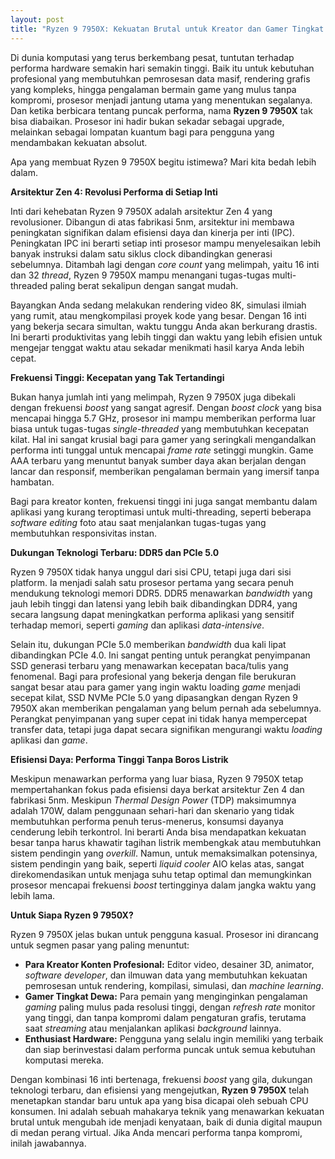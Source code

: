 ```yaml
---
layout: post
title: "Ryzen 9 7950X: Kekuatan Brutal untuk Kreator dan Gamer Tingkat Dewa"
---
```


Di dunia komputasi yang terus berkembang pesat, tuntutan terhadap performa hardware semakin hari semakin tinggi. Baik itu untuk kebutuhan profesional yang membutuhkan pemrosesan data masif, rendering grafis yang kompleks, hingga pengalaman bermain game yang mulus tanpa kompromi, prosesor menjadi jantung utama yang menentukan segalanya. Dan ketika berbicara tentang puncak performa, nama **Ryzen 9 7950X** tak bisa diabaikan. Prosesor ini hadir bukan sekadar sebagai upgrade, melainkan sebagai lompatan kuantum bagi para pengguna yang mendambakan kekuatan absolut.

Apa yang membuat Ryzen 9 7950X begitu istimewa? Mari kita bedah lebih dalam.

**Arsitektur Zen 4: Revolusi Performa di Setiap Inti**

Inti dari kehebatan Ryzen 9 7950X adalah arsitektur Zen 4 yang revolusioner. Dibangun di atas fabrikasi 5nm, arsitektur ini membawa peningkatan signifikan dalam efisiensi daya dan kinerja per inti (IPC). Peningkatan IPC ini berarti setiap inti prosesor mampu menyelesaikan lebih banyak instruksi dalam satu siklus clock dibandingkan generasi sebelumnya. Ditambah lagi dengan *core count* yang melimpah, yaitu 16 inti dan 32 *thread*, Ryzen 9 7950X mampu menangani tugas-tugas multi-threaded paling berat sekalipun dengan sangat mudah.

Bayangkan Anda sedang melakukan rendering video 8K, simulasi ilmiah yang rumit, atau mengkompilasi proyek kode yang besar. Dengan 16 inti yang bekerja secara simultan, waktu tunggu Anda akan berkurang drastis. Ini berarti produktivitas yang lebih tinggi dan waktu yang lebih efisien untuk mengejar tenggat waktu atau sekadar menikmati hasil karya Anda lebih cepat.

**Frekuensi Tinggi: Kecepatan yang Tak Tertandingi**

Bukan hanya jumlah inti yang melimpah, Ryzen 9 7950X juga dibekali dengan frekuensi *boost* yang sangat agresif. Dengan *boost clock* yang bisa mencapai hingga 5.7 GHz, prosesor ini mampu memberikan performa luar biasa untuk tugas-tugas *single-threaded* yang membutuhkan kecepatan kilat. Hal ini sangat krusial bagi para gamer yang seringkali mengandalkan performa inti tunggal untuk mencapai *frame rate* setinggi mungkin. Game AAA terbaru yang menuntut banyak sumber daya akan berjalan dengan lancar dan responsif, memberikan pengalaman bermain yang imersif tanpa hambatan.

Bagi para kreator konten, frekuensi tinggi ini juga sangat membantu dalam aplikasi yang kurang teroptimasi untuk multi-threading, seperti beberapa *software editing* foto atau saat menjalankan tugas-tugas yang membutuhkan responsivitas instan.

**Dukungan Teknologi Terbaru: DDR5 dan PCIe 5.0**

Ryzen 9 7950X tidak hanya unggul dari sisi CPU, tetapi juga dari sisi platform. Ia menjadi salah satu prosesor pertama yang secara penuh mendukung teknologi memori DDR5. DDR5 menawarkan *bandwidth* yang jauh lebih tinggi dan latensi yang lebih baik dibandingkan DDR4, yang secara langsung dapat meningkatkan performa aplikasi yang sensitif terhadap memori, seperti *gaming* dan aplikasi *data-intensive*.

Selain itu, dukungan PCIe 5.0 memberikan *bandwidth* dua kali lipat dibandingkan PCIe 4.0. Ini sangat penting untuk perangkat penyimpanan SSD generasi terbaru yang menawarkan kecepatan baca/tulis yang fenomenal. Bagi para profesional yang bekerja dengan file berukuran sangat besar atau para gamer yang ingin waktu loading *game* menjadi secepat kilat, SSD NVMe PCIe 5.0 yang dipasangkan dengan Ryzen 9 7950X akan memberikan pengalaman yang belum pernah ada sebelumnya. Perangkat penyimpanan yang super cepat ini tidak hanya mempercepat transfer data, tetapi juga dapat secara signifikan mengurangi waktu *loading* aplikasi dan *game*.

**Efisiensi Daya: Performa Tinggi Tanpa Boros Listrik**

Meskipun menawarkan performa yang luar biasa, Ryzen 9 7950X tetap mempertahankan fokus pada efisiensi daya berkat arsitektur Zen 4 dan fabrikasi 5nm. Meskipun *Thermal Design Power* (TDP) maksimumnya adalah 170W, dalam penggunaan sehari-hari dan skenario yang tidak membutuhkan performa penuh terus-menerus, konsumsi dayanya cenderung lebih terkontrol. Ini berarti Anda bisa mendapatkan kekuatan besar tanpa harus khawatir tagihan listrik membengkak atau membutuhkan sistem pendingin yang *overkill*. Namun, untuk memaksimalkan potensinya, sistem pendingin yang baik, seperti *liquid cooler* AIO kelas atas, sangat direkomendasikan untuk menjaga suhu tetap optimal dan memungkinkan prosesor mencapai frekuensi *boost* tertingginya dalam jangka waktu yang lebih lama.

**Untuk Siapa Ryzen 9 7950X?**

Ryzen 9 7950X jelas bukan untuk pengguna kasual. Prosesor ini dirancang untuk segmen pasar yang paling menuntut:

*   **Para Kreator Konten Profesional:** Editor video, desainer 3D, animator, *software developer*, dan ilmuwan data yang membutuhkan kekuatan pemrosesan untuk rendering, kompilasi, simulasi, dan *machine learning*.
*   **Gamer Tingkat Dewa:** Para pemain yang menginginkan pengalaman *gaming* paling mulus pada resolusi tinggi, dengan *refresh rate* monitor yang tinggi, dan tanpa kompromi dalam pengaturan grafis, terutama saat *streaming* atau menjalankan aplikasi *background* lainnya.
*   **Enthusiast Hardware:** Pengguna yang selalu ingin memiliki yang terbaik dan siap berinvestasi dalam performa puncak untuk semua kebutuhan komputasi mereka.

Dengan kombinasi 16 inti bertenaga, frekuensi *boost* yang gila, dukungan teknologi terbaru, dan efisiensi yang mengejutkan, **Ryzen 9 7950X** telah menetapkan standar baru untuk apa yang bisa dicapai oleh sebuah CPU konsumen. Ini adalah sebuah mahakarya teknik yang menawarkan kekuatan brutal untuk mengubah ide menjadi kenyataan, baik di dunia digital maupun di medan perang virtual. Jika Anda mencari performa tanpa kompromi, inilah jawabannya.
